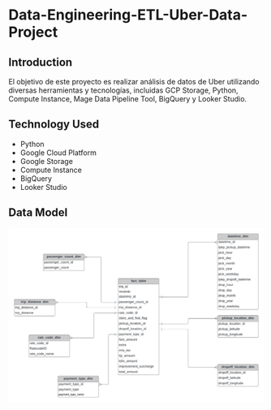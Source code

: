 # Data-Engineering-ETL-Uber-Data-Project

## Introduction

El objetivo de este proyecto es realizar análisis de datos de Uber utilizando diversas herramientas y tecnologías, incluidas GCP Storage, Python, Compute Instance, Mage Data Pipeline Tool, BigQuery y Looker Studio.

## Technology Used

- Python
- Google Cloud Platform
- Google Storage
- Compute Instance
- BigQuery
- Looker Studio

## Data Model

<img src="data_model.jpeg">
